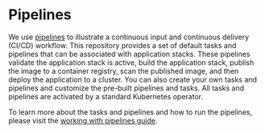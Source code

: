 

# Pipelines

We use [pipelines](https://github.com/tektoncd/pipeline/tree/master/docs#usage) to illustrate a continuous input and continuous delivery (CI/CD) workflow. This repository provides a set of default tasks and pipelines that can be associated with application stacks. These pipelines validate the application stack is active, build the application stack, publish the image to a container registry, scan the published image, and then deploy the application to a cluster. You can also create your own tasks and pipelines and customize the pre-built pipelines and tasks. All tasks and pipelines are activated by a standard Kubernetes operator.

To learn more about the tasks and pipelines and how to run the pipelines, please visit the [working with pipelines guide](https://kabanero.io/guides/working-with-pipelines/).
